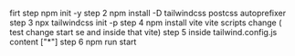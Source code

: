 firt step 
npm init -y
step 2 
npm install -D tailwindcss postcss autoprefixer
step 3 
npx tailwindcss init -p 
step 4 
npm install vite 
vite scripts change ( test change start se and inside that vite)
step 5 
inside tailwind.config.js  content ["*"]
step 6 
npm run start 